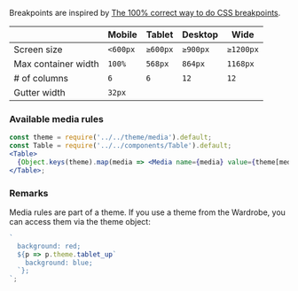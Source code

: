 Breakpoints are inspired by [The 100% correct way to do CSS breakpoints](https://medium.freecodecamp.org/the-100-correct-way-to-do-css-breakpoints-88d6a5ba1862).

|                     | Mobile   | Tablet   | Desktop  | Wide      |
| ------------------- | -------- | -------- | -------- | --------- |
| Screen size         | `<600px` | `≥600px` | `≥900px` | `≥1200px` |
| Max container width | `100%`   | `568px`  | `864px`  | `1168px`  |
| # of columns        | `6`      | `6`      | `12`     | `12`      |
| Gutter width        | `32px`   |

### Available media rules

```jsx noeditor
const theme = require('../../theme/media').default;
const Table = require('../../components/Table').default;
<Table>
  {Object.keys(theme).map(media => <Media name={media} value={theme[media]``} key={media} />)}
</Table>;
```

### Remarks

Media rules are part of a theme. If you use a theme from the Wardrobe, you can access them via the theme object:

```js static
`
  background: red;
  ${p => p.theme.tablet_up`
    background: blue;
  `};
`;
```
